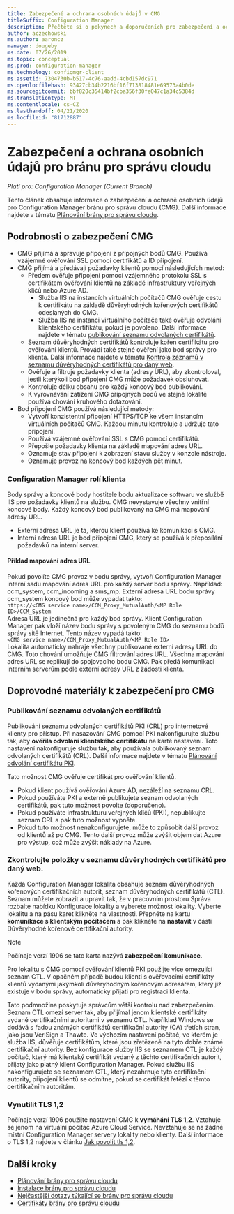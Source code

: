 ```yaml
---
title: Zabezpečení a ochrana osobních údajů v CMG
titleSuffix: Configuration Manager
description: Přečtěte si o pokynech a doporučeních pro zabezpečení a ochranu osobních údajů s bránou pro správu cloudu.
author: aczechowski
ms.author: aaroncz
manager: dougeby
ms.date: 07/26/2019
ms.topic: conceptual
ms.prod: configuration-manager
ms.technology: configmgr-client
ms.assetid: 7304730b-b517-4c76-aadd-4cbd157dc971
ms.openlocfilehash: 93427cb34b2216bf16f713818481e69573a4b0de
ms.sourcegitcommit: bbf820c35414bf2cba356f30fe047c1a34c5384d
ms.translationtype: MT
ms.contentlocale: cs-CZ
ms.lasthandoff: 04/21/2020
ms.locfileid: "81712887"
---
```

# <a name="security-and-privacy-for-the-cloud-management-gateway"></a>Zabezpečení a ochrana osobních údajů pro bránu pro správu cloudu

*Platí pro: Configuration Manager (Current Branch)*

Tento článek obsahuje informace o zabezpečení a ochraně osobních údajů pro Configuration Manager bránu pro správu cloudu (CMG). Další informace najdete v tématu [Plánování brány pro správu cloudu](plan-cloud-management-gateway.md).

## <a name="cmg-security-details"></a>Podrobnosti o zabezpečení CMG

- CMG přijímá a spravuje připojení z přípojných bodů CMG. Používá vzájemné ověřování SSL pomocí certifikátů a ID připojení.
- CMG přijímá a předávají požadavky klientů pomocí následujících metod:
    - Předem ověřuje připojení pomocí vzájemného protokolu SSL s certifikátem ověřování klientů na základě infrastruktury veřejných klíčů nebo Azure AD.
      - Služba IIS na instancích virtuálních počítačů CMG ověřuje cestu k certifikátu na základě důvěryhodných kořenových certifikátů odeslaných do CMG.
      - Služba IIS na instanci virtuálního počítače také ověřuje odvolání klientského certifikátu, pokud je povoleno. Další informace najdete v tématu [publikování seznamu odvolaných certifikátů](#bkmk_crl).
    - Seznam důvěryhodných certifikátů kontroluje kořen certifikátu pro ověřování klientů. Provádí také stejné ověření jako bod správy pro klienta. Další informace najdete v tématu [Kontrola záznamů v seznamu důvěryhodných certifikátů pro daný web](#bkmk_ctl).
    - Ověřuje a filtruje požadavky klienta (adresy URL), aby zkontroloval, jestli kterýkoli bod připojení CMG může požadavek obsluhovat.  
    - Kontroluje délku obsahu pro každý koncový bod publikování.
    - K vyrovnávání zatížení CMG přípojných bodů ve stejné lokalitě používá chování kruhového dotazování.
- Bod připojení CMG používá následující metody:
    - Vytvoří konzistentní připojení HTTPS/TCP ke všem instancím virtuálních počítačů CMG. Každou minutu kontroluje a udržuje tato připojení.
    - Používá vzájemné ověřování SSL s CMG pomocí certifikátů.
    - Přepošle požadavky klienta na základě mapování adres URL.
    - Oznamuje stav připojení k zobrazení stavu služby v konzole nástroje.
    - Oznamuje provoz na koncový bod každých pět minut.

### <a name="configuration-manager-client-facing-roles"></a>Configuration Manager rolí klienta

Body správy a koncové body hostitele bodu aktualizace softwaru ve službě IIS pro požadavky klientů na službu. CMG nevystavuje všechny vnitřní koncové body. Každý koncový bod publikovaný na CMG má mapování adresy URL.

- Externí adresa URL je ta, kterou klient používá ke komunikaci s CMG.
- Interní adresa URL je bod připojení CMG, který se používá k přeposílání požadavků na interní server.

#### <a name="url-mapping-example"></a>Příklad mapování adres URL

Pokud povolíte CMG provoz v bodu správy, vytvoří Configuration Manager interní sadu mapování adres URL pro každý server bodu správy. Například: ccm_system, ccm_incoming a sms_mp. Externí adresa URL bodu správy ccm_system koncový bod může vypadat takto:  
`https://<CMG service name>/CCM_Proxy_MutualAuth/<MP Role ID>/CCM_System`  
Adresa URL je jedinečná pro každý bod správy. Klient Configuration Manager pak vloží název bodu správy s povoleným CMG do seznamu bodů správy sítě Internet. Tento název vypadá takto:  
`<CMG service name>/CCM_Proxy_MutualAuth/<MP Role ID>`  
Lokalita automaticky nahraje všechny publikované externí adresy URL do CMG. Toto chování umožňuje CMG filtrování adres URL. Všechna mapování adres URL se replikují do spojovacího bodu CMG. Pak předá komunikaci interním serverům podle externí adresy URL z žádosti klienta.


## <a name="security-guidance-for-cmg"></a>Doprovodné materiály k zabezpečení pro CMG

<a name="bkmk_crl"></a>

### <a name="publish-the-certificate-revocation-list"></a>Publikování seznamu odvolaných certifikátů

Publikování seznamu odvolaných certifikátů PKI (CRL) pro internetové klienty pro přístup. Při nasazování CMG pomocí PKI nakonfigurujte službu tak, aby **ověřila odvolání klientského certifikátu** na kartě nastavení. Toto nastavení nakonfiguruje službu tak, aby používala publikovaný seznam odvolaných certifikátů (CRL). Další informace najdete v tématu [Plánování odvolání certifikátu PKI](../../../plan-design/security/plan-for-security.md#BKMK_PlanningForCRLs).

Tato možnost CMG ověřuje certifikát pro ověřování klientů.

- Pokud klient používá ověřování Azure AD, nezáleží na seznamu CRL.
- Pokud používáte PKI a externě publikujete seznam odvolaných certifikátů, pak tuto možnost povolte (doporučeno).
- Pokud používáte infrastrukturu veřejných klíčů (PKI), nepublikujte seznam CRL a pak tuto možnost vypněte.
- Pokud tuto možnost nenakonfigurujete, může to způsobit další provoz od klientů až po CMG. Tento další provoz může zvýšit objem dat Azure pro výstup, což může zvýšit náklady na Azure.<!-- SCCMDocs#1434 -->

<a name="bkmk_ctl"></a>

### <a name="review-entries-in-the-sites-certificate-trust-list"></a>Zkontrolujte položky v seznamu důvěryhodných certifikátů pro daný web.

<!--503739-->
Každá Configuration Manager lokalita obsahuje seznam důvěryhodných kořenových certifikačních autorit, seznam důvěryhodných certifikátů (CTL). Seznam můžete zobrazit a upravit tak, že v pracovním prostoru Správa rozbalte nabídku Konfigurace lokality a vyberete možnost lokality. Vyberte lokalitu a na pásu karet klikněte na vlastnosti. Přepněte na kartu **komunikace s klientským počítačem** a pak klikněte na **nastavit** v části Důvěryhodné kořenové certifikační autority.

> [!Note]
> Počínaje verzí 1906 se tato karta nazývá **zabezpečení komunikace**.<!-- SCCMDocs#1645 -->  

Pro lokalitu s CMG pomocí ověřování klientů PKI použijte více omezující seznam CTL. V opačném případě budou klienti s ověřovacími certifikáty klientů vydanými jakýmkoli důvěryhodným kořenovým adresářem, který již existuje v bodu správy, automaticky přijati pro registraci klienta.

Tato podmnožina poskytuje správcům větší kontrolu nad zabezpečením. Seznam CTL omezí server tak, aby přijímal jenom klientské certifikáty vydané certifikačními autoritami v seznamu CTL. Například Windows se dodává s řadou známých certifikátů certifikační autority (CA) třetích stran, jako jsou VeriSign a Thawte. Ve výchozím nastavení počítač, ve kterém je služba IIS, důvěřuje certifikátům, které jsou zřetězené na tyto dobře známé certifikační autority. Bez konfigurace služby IIS se seznamem CTL je každý počítač, který má klientský certifikát vydaný z těchto certifikačních autorit, přijatý jako platný klient Configuration Manager. Pokud službu IIS nakonfigurujete se seznamem CTL, který nezahrnuje tyto certifikační autority, připojení klientů se odmítne, pokud se certifikát řetězí k těmto certifikačním autoritám.

### <a name="enforce-tls-12"></a><a name="bkmk_tls"></a>Vynutilit TLS 1,2

<!-- SCCMDocs-pr#4021 -->

Počínaje verzí 1906 použijte nastavení CMG k **vymáhání TLS 1,2**. Vztahuje se jenom na virtuální počítač Azure Cloud Service. Nevztahuje se na žádné místní Configuration Manager servery lokality nebo klienty. Další informace o TLS 1,2 najdete v článku [Jak povolit tls 1,2](../../../plan-design/security/enable-tls-1-2.md).


<!--486209-->


<!-- ## Privacy information for CMG -->


## <a name="next-steps"></a>Další kroky

- [Plánování brány pro správu cloudu](plan-cloud-management-gateway.md)
- [Instalace brány pro správu cloudu](setup-cloud-management-gateway.md)
- [Nejčastější dotazy týkající se brány pro správu cloudu](cloud-management-gateway-faq.md)
- [Certifikáty brány pro správu cloudu](certificates-for-cloud-management-gateway.md)
